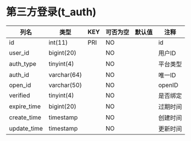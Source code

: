 # 第三方登录(t_auth)
| 列名 | 类型 | KEY | 可否为空 | 默认值 | 注释 |
| ---- | ---- | ---- | ---- | ---- | ----  |
| id | int(11) | PRI | NO |  | id |
| user_id | bigint(20) |  | NO |  | 用户ID |
| auth_type | tinyint(4) |  | NO |  | 平台类型 |
| auth_id | varchar(64) |  | NO |  | 唯一ID |
| open_id | varchar(50) |  | NO |  | openID |
| verified | tinyint(4) |  | NO |  | 是否绑定 |
| expire_time | bigint(20) |  | NO |  | 过期时间 |
| create_time | timestamp |  | NO |  | 创建时间 |
| update_time | timestamp |  | NO |  | 更新时间 |